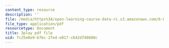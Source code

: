 ```yaml
---
content_type: resource
description: ''
file: /media/https%3A/open-learning-course-data-rc.s3.amazonaws.com/6-004-computation-structures-spring-2017/7c25e0e9b7bc2fede017c642df40680c_LN0k-boDvOk.pdf
file_type: application/pdf
resourcetype: Document
title: 3play pdf file
uid: 7c25e0e9-b7bc-2fed-e017-c642df40680c
---
```

